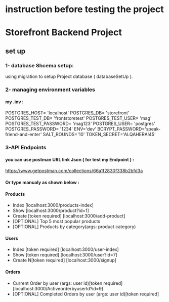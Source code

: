# instruction before testing the project
# Storefront Backend Project
## set up 
### 1- database Shcema setup:
  using  migration to setup Project database ( databaseSetUp  ).
### 2- managing environment variables
#### my .inv  :

 POSTGRES_HOST= 'localhost'
 POSTGRES_DB= 'storefront'
 POSTGRES_TEST_DB= 'frontstoretest'
 POSTGRES_TEST_USER= 'mag'
 POSTGRES_TEST_PASSWORD= 'mag123'
 POSTGRES_USER= 'postgres'
 POSTGRES_PASSWORD= '1234'
 ENV='dev'
 BCRYPT_PASSWORD='speak-friend-and-enter'
 SALT_ROUNDS='10'
 TOKEN_SECRET='ALQAHERA!45'


### 3-API Endpoints
#### you can use postman URL link Json ( for test my Endpoint ) :
https://www.getpostman.com/collections/66a1f2830f338b2bfd3a

#### Or type manualy as shown below :
#### Products
- Index                  [localhost:3000/products-index] 
- Show                   [localhost:3000/product?id=1]
- Create [token required] [localhost:3000/add-product]
- [OPTIONAL] Top 5 most popular products 
- [OPTIONAL] Products by category(args: product category) 

#### Users
- Index [token required]        [localhost:3000/user-index]
- Show [token required]         [localhost:3000/user?id=7]
- Create N[token required]      [localhost:3000/signup]

#### Orders
- Current Order by user (args: user id)[token required]   [localhost:3000/ActiveorderbyuserId?id=9]
- [OPTIONAL] Completed Orders by user (args: user id)[token required]











